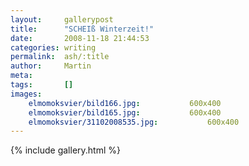 ```yaml
---
layout:     gallerypost
title:      "SCHEIß Winterzeit!"
date:       2008-11-18 21:44:53
categories: writing
permalink:  ash/:title
author:     Martin
meta:
tags:       []
images:
    elmomoksvier/bild166.jpg:           600x400
    elmomoksvier/bild165.jpg:           600x400
    elmomoksvier/31102008535.jpg:           600x400
---
```


{% include gallery.html %}
